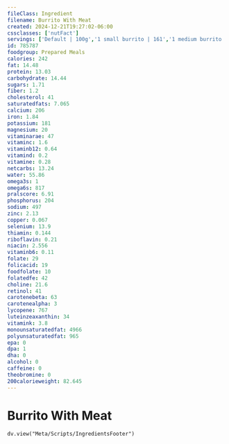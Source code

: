 ```yaml
---
fileClass: Ingredient
filename: Burrito With Meat
created: 2024-12-21T19:27:02-06:00
cssclasses: ['nutFact']
servings: ['Default | 100g','1 small burrito | 161','1 medium burrito | 270','1 large burrito | 438','1 extra large burrito | 624','1 burrito, ns as to size | 270','1 cup | 175']
id: 785787
foodgroup: Prepared Meals
calories: 242
fat: 14.48
protein: 13.03
carbohydrate: 14.44
sugars: 1.71
fiber: 1.2
cholesterol: 41
saturatedfats: 7.065
calcium: 206
iron: 1.84
potassium: 181
magnesium: 20
vitaminarae: 47
vitaminc: 1.6
vitaminb12: 0.64
vitamind: 0.2
vitamine: 0.28
netcarbs: 13.24
water: 55.86
omega3s: 1
omega6s: 817
pralscore: 6.91
phosphorus: 204
sodium: 497
zinc: 2.13
copper: 0.067
selenium: 13.9
thiamin: 0.144
riboflavin: 0.21
niacin: 2.556
vitaminb6: 0.11
folate: 29
folicacid: 19
foodfolate: 10
folatedfe: 42
choline: 21.6
retinol: 41
carotenebeta: 63
carotenealpha: 3
lycopene: 767
luteinzeaxanthin: 34
vitamink: 3.8
monounsaturatedfat: 4966
polyunsaturatedfat: 965
epa: 0
dpa: 1
dha: 0
alcohol: 0
caffeine: 0
theobromine: 0
200calorieweight: 82.645
---
```


# Burrito With Meat

```dataviewjs
dv.view("Meta/Scripts/IngredientsFooter")
```